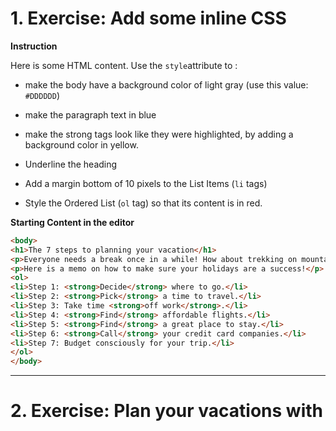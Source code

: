 # 1. Exercise: Add some inline CSS

**Instruction**

Here is some HTML content. Use the `style`attribute to :

- make the body have a background color of light gray (use this value: `#DDDDDD`)

- make the paragraph text in blue

- make the strong tags look like they were highlighted, by adding a background color in yellow.

- Underline the heading

- Add a margin bottom of 10 pixels to the List Items (`li` tags) 

- Style the Ordered List (`ol` tag) so that its content is in red.

**Starting Content in the editor**

```html
<body>
<h1>The 7 steps to planning your vacation</h1>
<p>Everyone needs a break once in a while! How about trekking on mountains, or perhaps you're more the "beach" type ? </p>
<p>Here is a memo on how to make sure your holidays are a success!</p>
<ol>
<li>Step 1: <strong>Decide</strong> where to go.</li>
<li>Step 2: <strong>Pick</strong> a time to travel.</li>
<li>Step 3: Take time <strong>off work</strong>.</li>
<li>Step 4: <strong>Find</strong> affordable flights.</li>
<li>Step 5: <strong>Find</strong> a great place to stay.</li>
<li>Step 6: <strong>Call</strong> your credit card companies.</li>
<li>Step 7: Budget consciously for your trip.</li>
</ol>
</body>
```

----

# 2. Exercise: Plan your vacations with <style> !

**Instruction**

Redo the exercise above by removing all inline style and put all style properties in a `<style>`tag. Remember: should it go above the content, or below the content ? If you're not sure, try both and see what works...

**Starting Content in the editor**

```html
<body>
<h1>The 7 steps to planning your vacation</h1>
<p>Everyone needs a break once in a while! How about trekking on mountains, or perhaps you're more the "beach" type ? </p>
<p>Here is a memo on how to make sure your holidays are a success!</p>
<ol>
<li>Step 1: <strong>Decide</strong> where to go.</li>
<li>Step 2: <strong>Pick</strong> a time to travel.</li>
<li>Step 3: Take time <strong>off work</strong>.</li>
<li>Step 4: <strong>Find</strong> affordable flights.</li>
<li>Step 5: <strong>Find</strong> a great place to stay.</li>
<li>Step 6: <strong>Call</strong> your credit card companies.</li>
<li>Step 7: Budget consciously for your trip.</li>
</ol>
</body>
```

---

# 3. Exercise: Canary Islands

**Instruction**

Here is some HTML content describing the Canarian Islands as a cool holidays destination. Your job is to make it look better !

To do the exercises, add all your CSS above the html using one `<style>` tag.  Do each of these exercises in the given order.

1. Change the page background to a `beige` color 

2. Change all the paragraph colour in dark brown (use `saddlebrown` as value)

3. Make it so that all `<strong>`tags are bold and pink

4. Search in the documentation to find out how to style all paragraph so that they have a bottom margin of 20 pixels (use the `px` unit).

5. Style the H1 in italic, and a font size of 32px

6. Style the H2 so that they have a fine grey line underneath (see the documentation for `border-bottom` and use the light grey color `#DDDDDD`) and a font size of 25px

7. Style the paragraphs so that they have a font-size of 16px.

**Content in the editor**

```html
<h1>Welcome to Canary Islands</h1>
<p>
Scented pine forests, haunting volcanoes, lunar-like landscapes, secret sandy coves, miles of Sahara-style dunes, beach-hugging resorts – the beautiful, unique Canary Islands wear many tantalising hats.
</p>
<h2>Otherworldly Landscapes</h2>
<p>Marvel at the <strong>pine-forested peaks</strong> of Gran Canaria’s mountainous interior, the tumbling <strong>waterfalls</strong> of La Palma or the <strong>subtropical greenery</strong> of La Gomera’s Parque Nacional de Garajonay. Then contrast all this lushness with the extraordinary <strong>bare flatland</strong>s flanking Tenerife’s El Teide, the surreal party of colours glittering across Lanzarote’s <strong>lava fields</strong>, the gentle flower-filled hillsides of El Hierro, and Fuerteventura’s endless <strong>cacti-sprinkled plains</strong>. The Canary Islands' near-perfect temperatures mean that, year-round, you can soak up fantastical, varied landscapes otherwise only found by crossing continents.</p>

<h2>The Great Outdoors</h2>
<p>It's this very diversity that makes outdoor pursuits such an easily accessible and key pleasure of the Canaries. Hike the many footpaths criss-crossing the islands, from meandering coastal trails to challenging mountain treks to tranquil forest walks; go diving or snorkelling in blissfully warm waters inhabited by more than 350 species of fish (and the odd shipwreck); or pump up the adrenaline by riding the wind and the waves – kitesurfing, windsurfing, surfing and paragliding are all big here. Then slow things down with horse rides, boat trips, kayaking and paddle-boarding jaunts or beachfront yoga.</p>

<h2>Art & Architecture</h2>
<p>
Contrary to many expectations, the Canary Islands are immensely rich in both original art and architecture – sometimes you just need to know where to look. The spectacular surrealist canvases of world-acclaimed painter Óscar Domínguez grace his Tenerife homeland; the enormous abstract sculptures of Martín Chirino are impossible to miss on Gran Canaria; and César Manrique's inspired 'interventions' pop up all over Lanzarote (and beyond). Everywhere, seek out the emblematic wooden balconies, leafy internal patios and cheerily painted facades that typify vernacular Canarian architecture, and pop into charming palm-shaded churches, many of which date back several centuries.</p>
```

# 4. Exercise: Use classes to differentiate elements and style them differently

**Instruction**

Let's make the last exercise look better, using more advanced techniques. Use the CSS Cheat Sheet and the Documentation to find the proper syntax. The wording is made to give a hint at the correct property name).

1. Style the body tag so that it has a padding of 30px and a light grey background color (use these values: Red: 220, Green: 220, Blue: 220)

2. Style all Paragraphs so that their font is 16px, with a line height of 120% , with a dark (but not black) color (use these values: Red: 25, Green: 25, Blue: 25)

3. Add a class to the paragraph tag underneath the H1 tag, with a value of "introduction" (the syntax is like this: `<p class="classname">`and in CSS, you can mention that it is a class by adding a period in front of it, like this  `.classname`  (If you are stuck, make sure to read about "Selectors" in the Documentation or in the lessons)

4. Style that "introduction" paragraph by setting its font size at 140% . Change the line height to 200% and give it an "italic" font style.

**Content in the editor**

--> same as exercise 3.


